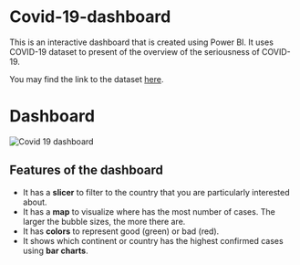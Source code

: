 # Covid-19-dashboard
This is an interactive dashboard that is created using Power BI. It uses COVID-19 dataset to present of the overview of the seriousness of COVID-19.

You may find the link to the dataset [here](https://www.kaggle.com/datasets/imdevskp/corona-virus-report).

# Dashboard
![Covid 19 dashboard](https://github.com/kohjingyan/covid-19-dashboard/assets/120747480/ec33b00a-a1b4-4448-9596-bd58114d0195)

## Features of the dashboard
- It has a **slicer** to filter to the country that you are particularly interested about.
- It has a **map** to visualize where has the most number of cases. The larger the bubble sizes, the more there are.
- It has **colors** to represent good (green) or bad (red).
- It shows which continent or country has the highest confirmed cases using **bar charts**.
